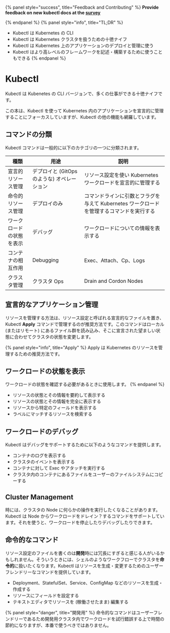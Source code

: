 {% panel style="success", title="Feedback and Contributing" %}
**Provide feedback on new kubectl docs at the [survey](https://www.surveymonkey.com/r/JH35X82)**



{% endpanel %}
{% panel style="info", title="TL;DR" %}

- Kubectl は Kubernetes の CLI
- Kubectl は Kubernetes クラスタを扱うための十徳ナイフ
- Kubectl は Kubernetes 上のアプリケーションのデプロイと管理に使う
- Kubectl はより高レベルのフレームワークを記述・構築するために使うこともできる
{% endpanel %}

# Kubectl

Kubectl は Kubenetes の CLI バージョンで、多くの仕事ができる十徳ナイフです。

この本は、Kubectl を使って Kubernetes 内のアプリケーションを宣言的に管理することにフォーカスしていますが、Kubectl の他の機能も網羅しています。

## コマンドの分類

Kubectl コマンドは一般的に以下のカテゴリの一つに分類されます。

| 種類           | 用途                          | 説明                                                 |
| ------------ | --------------------------- | -------------------------------------------------- |
| 宣言的リソース管理    | デプロイと (GitOps のような) オペレーション | リソース設定を使い Kubernetes ワークロードを宣言的に管理する               |
| 命令的リソース管理    | デプロイのみ                      | コマンドラインに引数とフラグを与えて Kubernetes ワークロードを管理するコマンドを実行する |
| ワークロードの状態を表示 | デバッグ                        | ワークロードについての情報を表示する                                 |
| コンテナの相互作用    | Debugging                   | Exec、Attach、Cp、Logs                                |
| クラスタ管理       | クラスタ Ops                    | Drain and Cordon Nodes                             |

## 宣言的なアプリケーション管理

リソースを管理する方法は、リソース設定と呼ばれる宣言的なファイルを置き、Kubectl **Apply** コマンドで管理するのが推奨方法です。このコマンドはローカル (またはリモート) にあるファイル群を読み込み、そこに宣言された望ましい状態に合わせてクラスタの状態を変更します。

{% panel style="info", title="Apply" %}
Apply は Kubernetes のリソースを管理するための推奨方法です。

## ワークロードの状態を表示

ワークロードの状態を確認する必要があるときに使用します。
{% endpanel %}

- リソースの状態とその情報を要約して表示する
- リソースの状態とその情報を完全に表示する
- リソースから特定のフィールドを表示する
- ラベルにマッチするリソースを検索する

## ワークロードのデバッグ

Kubectl はデバッグをサポートするために以下のようなコマンドを提供します。

- コンテナのログを表示する
- クラスタのイベントを表示する
- コンテナに対して Exec やアタッチを実行する
- クラスタ内のコンテナにあるファイルをユーザーのファイルシステムにコピーする

## Cluster Management

時には、クラスタの Node に何らかの操作を実行したくなることがあります。Kubectl は Node からワークロードをドレイン？するコマンドをサポートしています。それを使うと、ワークロードを停止したりデバッグしたりできます。

## 命令的なコマンド

リソース設定のファイルを書くのは**開発**時には冗長にすぎると感じる人がいるかもしれません。そういうときには、シェルのようなワークフローでクラスタを**命令的**に扱いたくなります。Kubectl はリソースを生成・変更するためのユーザーフレンドリーなコマンドを提供しています。

- Deployment、StatefulSet、Service、ConfigMap などのリソースを生成・作成する
- リソースにフィールドを設定する
- テキストエディタでリソースを (稼働させたまま) 編集する

{% panel style="danger", title="開発用" %}
命令的なコマンドはユーザーフレンドリーであるため開発用クラスタ内でワークロードを試行錯誤する上で時間の節約になりますが、本番で使うべきではありません。
